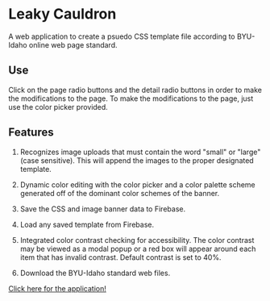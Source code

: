 # Leaky Cauldron

A web application to create a psuedo CSS template file according to BYU-Idaho online web page standard.

## Use
Click on the page radio buttons and the detail radio buttons in order to make the modifications to the page.  To make the modifications to the page, just use the color picker provided.

## Features
1. Recognizes image uploads that must contain the word "small" or "large" (case sensitive).  This will append the images to the proper designated template.

2. Dynamic color editing with the color picker and a color palette scheme generated off of the dominant color schemes of the banner.

3. Save the CSS and image banner data to Firebase.

4. Load any saved template from Firebase.

5. Integrated color contrast checking for accessibility.  The color contrast may be viewed as a modal popup or a red box will appear around each item that has invalid contrast.  Default contrast is set to 40%.

6. Download the BYU-Idaho standard web files.

[Click here for the application!](https://leaky-cauldron-4d025.firebaseapp.com/)
